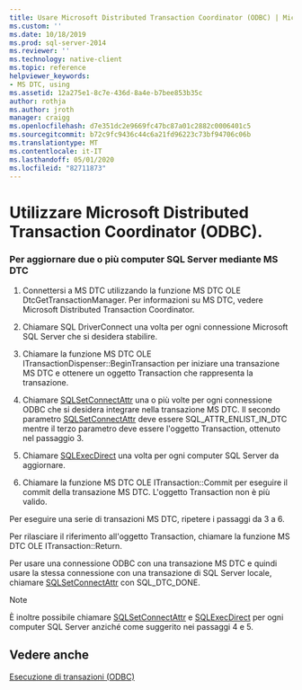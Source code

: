 ```yaml
---
title: Usare Microsoft Distributed Transaction Coordinator (ODBC) | Microsoft Docs
ms.custom: ''
ms.date: 10/18/2019
ms.prod: sql-server-2014
ms.reviewer: ''
ms.technology: native-client
ms.topic: reference
helpviewer_keywords:
- MS DTC, using
ms.assetid: 12a275e1-8c7e-436d-8a4e-b7bee853b35c
author: rothja
ms.author: jroth
manager: craigg
ms.openlocfilehash: d7e351dc2e9669fc47bc87a01c2882c0006401c5
ms.sourcegitcommit: b72c9fc9436c44c6a21fd96223c73bf94706c06b
ms.translationtype: MT
ms.contentlocale: it-IT
ms.lasthandoff: 05/01/2020
ms.locfileid: "82711873"
---
```

# <a name="use-microsoft-distributed-transaction-coordinator-odbc"></a>Utilizzare Microsoft Distributed Transaction Coordinator (ODBC).
    
### <a name="to-update-two-or-more-sql-servers-by-using-ms-dtc"></a>Per aggiornare due o più computer SQL Server mediante MS DTC  
  
1.  Connettersi a MS DTC utilizzando la funzione MS DTC OLE DtcGetTransactionManager. Per informazioni su MS DTC, vedere Microsoft Distributed Transaction Coordinator.  
  
2.  Chiamare SQL DriverConnect una volta per ogni connessione Microsoft SQL Server che si desidera stabilire.  
  
3.  Chiamare la funzione MS DTC OLE ITransactionDispenser::BeginTransaction per iniziare una transazione MS DTC e ottenere un oggetto Transaction che rappresenta la transazione.  
  
4.  Chiamare [SQLSetConnectAttr](../native-client-odbc-api/sqlsetconnectattr.md) una o più volte per ogni connessione ODBC che si desidera integrare nella transazione MS DTC. Il secondo parametro [SQLSetConnectAttr](../native-client-odbc-api/sqlsetconnectattr.md) deve essere SQL_ATTR_ENLIST_IN_DTC mentre il terzo parametro deve essere l'oggetto Transaction, ottenuto nel passaggio 3.  
  
5.  Chiamare [SQLExecDirect](https://go.microsoft.com/fwlink/?LinkId=58399) una volta per ogni computer SQL Server da aggiornare.  
  
6.  Chiamare la funzione MS DTC OLE ITransaction::Commit per eseguire il commit della transazione MS DTC. L'oggetto Transaction non è più valido.  
  
 Per eseguire una serie di transazioni MS DTC, ripetere i passaggi da 3 a 6.  
  
 Per rilasciare il riferimento all'oggetto Transaction, chiamare la funzione MS DTC OLE ITransaction::Return.  
  
 Per usare una connessione ODBC con una transazione MS DTC e quindi usare la stessa connessione con una transazione di SQL Server locale, chiamare [SQLSetConnectAttr](../native-client-odbc-api/sqlsetconnectattr.md) con SQL_DTC_DONE.  
  
> [!NOTE]  
>  È inoltre possibile chiamare [SQLSetConnectAttr](../native-client-odbc-api/sqlsetconnectattr.md) e [SQLExecDirect](https://go.microsoft.com/fwlink/?LinkId=58399) per ogni computer SQL Server anziché come suggerito nei passaggi 4 e 5.  
  
## <a name="see-also"></a>Vedere anche  
 [Esecuzione di transazioni &#40;ODBC&#41;](../../database-engine/dev-guide/performing-transactions-odbc.md)  
  
  
